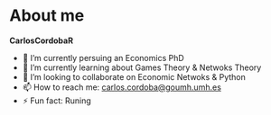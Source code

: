 # About me

**CarlosCordobaR** 

- 🔭 I’m currently persuing an Economics PhD
- 🌱 I’m currently learning about Games Theory & Netwoks Theory
- 👯 I’m looking to collaborate on Economic Netwoks & Python
- 📫 How to reach me: carlos.cordoba@goumh.umh.es
- ⚡ Fun fact: Runing 
